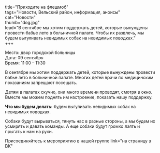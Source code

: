 title="Приходите на флешмоб"  
tags="Новости, Вельский район, информация, анонсы"  
cat="Новости"  
thumb="dog.jpg"  
lead="В сентябре мы хотим поддержать детей, которые вынуждены провести бабье лето в больничной палате. Чтобы их развлечь, мы будем выгуливать невидимых собак на невидимых поводках."  
+++

Место: двор городской больницы  
Дата: 09 сентября  
Время: 11:00 – 11:30  

В сентябре мы хотим поддержать детей, которые вынуждены провести бабье лето в больничной палате. Многих детей врачи по медицинским показаниям запрещают посещать.   

Детям в палатах скучно, они много времени проводят, смотря в окно. Вместе мы можем поднять им настроение, показать нашу поддержку.   

**Что мы будем делать:** будем выгуливать невидимых собак на невидимых поводках.  

Собаки будут вырываться, тянуть нас в разные стороны, а мы будем их усмирять и давать команды. А еще собаки будут громко лаять и прыгать к нам на руки.   

Присоединяйтесь к мероприятию в нашей группе link="на страницу в ВК"

